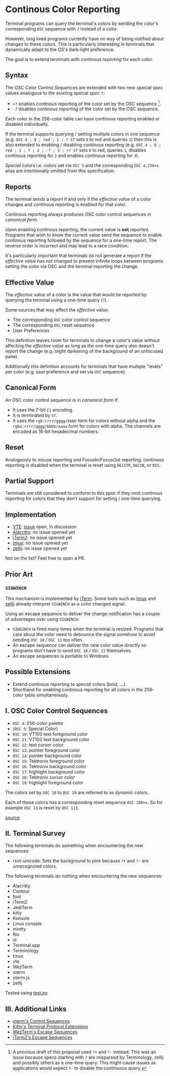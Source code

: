 # Continous Color Reporting
Terminal programs can query the terminal's colors by sending the color's corresponding `OSC` sequence with `?` instead of a color.

However, long lived programs currently have no way of being notified about changes to these colors.
This is particularly interesting in terminals that dynamically adapt to the OS's dark-light preference.

The goal is to extend terminals with *continous reporting* for each color.

## Syntax
The *OSC Color Control Sequences* are extended with two new special *spec* values analogous to the existing special *spec* `?`:

* `+?` enables continous reporting of the color set by the OSC sequence [^1]. 
* `-?` disables continous reporting of the color set by the OSC sequence.

Each color in the 256-color table can have continous reporting enabled or disabled individually.

If the terminal supports querying / setting multiple colors in one sequence (e.g. `OSC 4 ; 0 ; red ; 1 ; ? ST` sets `0` to red and queries `1`) then this is also extended to enabling / disabling continous reporting (e.g. `OSC 4 ; 0 ; red ; 1 ; ? ; 2 ; -? ; 3 ; +? ST` sets `0` to red, queries `1`, disables continous reporting for `2` and enables continous reporting for `3`).

*Special* colors i.e. colors set via `OSC 5` and the corresponding `OSC 4;256+x` alias are intentionally omitted from this specification.

## Reports
The terminal sends a report if and only if the *effective value* of a color changes and continous reporting is enabled for that color.

Continous reporting always produces OSC color control sequences in *canonical form*.

Upon enabling continous reporting, the current value is **not** reported. Programs that wish to know the current value send the sequence to enable continous reporting followed by the sequence for a one-time report. The reverse order is incorrect and may lead to a race condition.

It's particularly important that terminals do not generate a report if the *effective value* has not changed
to prevent infinite loops between programs setting the color via OSC and the terminal reporting the change.

## Effective Value
The *effective value* of a color is the value that would be reported by querying the terminal using a one-time query (`?`).

Some sources that may affect the *effective value*:
* The corresponding `OSC` color control sequence
* The corresponding `OSC` reset sequence
* User Preferences

This definition leaves room for terminals to change a color's value without affecting the *effective value* as long as the one-time query also doesn't report the change (e.g. slight darkening of the background of an unfocused pane).

Additionally this definition accounts for terminals that have multiple "levels" per color (e.g. user preference and set via `OSC` sequence).

## Canonical Form
An OSC color control sequence is in *canonical form* if:
* It uses the 7-bit `C1` encoding.
* It is terminated by `ST`.
* It uses the `rgb:rrrr/gggg/bbbb` form for colors without alpha and the `rgba:rrrr/gggg/bbbb/aaaa` form for colors with alpha. The channels are encoded as 16-bit hexadecimal numbers.

## Reset
Analogously to mouse reporting and FocusIn/FocusOut reporting, continous reporting is disabled when the terminal is reset using `DECSTR`, `DECSR`, or `RIS`.

## Partial Support
Terminals are still considered to conform to this spec if they omit continous reporting for colors that they don't support for setting / one-time querying.

## Implementation
* [VTE]: [issue][vte-issue] open, in discussion
* [Alacritty]: no issue opened yet
* [iTerm2]: no issue opened yet
* [tmux]: no issue opened yet
* [zellij]: no issue opened yet

Not on the list? Feel free to open a PR.

## Prior Art
### `SIGWINCH`
This mechanism is implemented by [iTerm][iterm-sigwinch].
Some tools such as [tmux][tmux-sigwinch] and [zellij][zellij-sigwinch] already interpret `SIGWINCH` as a color changed signal.

Using an escape sequence to deliver the change notification
has a couple of advantages over using `SIGWINCH`:

* `SIWGINCH` is fired many times when the terminal is resized.
  Programs that care about the color need to debounce the signal somehow
  to avoid sending `OSC 10` / `OSC 11` too often.
* An escape sequence can deliver the new color value
  directly so programs don't have to send `OSC 10` / `OSC 11`
  themselves.
* An escape sequences is portable to Windows.

## Possible Extensions
* Extend continous reporting to *special* colors (bold, ...).
* Shorthand for enabling continous reporting for all colors in the 256-color table simultaneously.

## Ⅰ. OSC Color Control Sequences
* `OSC 4`: 256-color palette
* (`OSC 5`: Special Color)
* `OSC 10`: VT100 text foreground color
* `OSC 11`: VT100 text background color
* `OSC 12`: text cursor color
* `OSC 13`: pointer foreground color
* `OSC 14`: pointer background color
* `OSC 15`: Tektronix foreground color
* `OSC 16`: Tektronix background color
* `OSC 17`: highlight background color
* `OSC 18`: Tektronix cursor color
* `OSC 19`: highlight foreground color

The colors set by `OSC 10` to `OSC 19` are referred to as *dynamic colors*.

Each of these colors has a corresponding reset sequence
`OSC 100+x`. So for example `OSC 13` is reset by `OSC 113`.

[source][xterm-ctrlseqs]

## Ⅱ. Terminal Survey
The following terminals do something when encountering the new sequences:
* rxvt-unicode: Sets the background to pink because `?+` and `?-` are unrecognzied colors.

The following terminals do nothing when encountering the new sequences:
* Alacritty
* Contour
* foot
* iTerm2
* JediTerm
* kitty
* Konsole
* Linux console
* mintty
* Rio
* st
* Terminal.app
* Terminology
* tmux
* vte
* WezTerm
* xterm
* xterm.js
* zellij

Tested using [test.py](./test.py).

## Ⅲ. Additional Links
* [xterm's Control Sequences][xterm-ctrlseqs]
* [Kitty's Terminal Protocol Extensions](https://sw.kovidgoyal.net/kitty/protocol-extensions/)
* [WezTerm's Escape Sequences](https://wezfurlong.org/wezterm/escape-sequences.html)
* [iTerm2's Escape Sequences](https://iterm2.com/documentation-escape-codes.html)


[^1]: A previous draft of this proposal used `?+` and `?-` instead. This was an issue
      because specs starting with `?` are misparsed by Terminology, zellij and possibly others
      as a one-time query. This might cause issues as applications would expect `?-` to disable
      the continuous query.


[VTE]: https://gitlab.gnome.org/GNOME/vte
[vte-issue]: https://gitlab.gnome.org/GNOME/vte/-/issues/2740
[Konsole]: https://invent.kde.org/utilities/konsole
[tmux]: https://github.com/tmux/tmux
[zellij]: https://github.com/zellij-org/zellij
[Alacritty]: https://github.com/alacritty/alacritty
[iTerm2]: https://gitlab.com/gnachman/iterm2/-/issues
[iterm-sigwinch]: https://gitlab.com/gnachman/iterm2/-/issues/9855
[tmux-sigwinch]: https://github.com/tmux/tmux/issues/3582
[zellij-sigwinch]: https://github.com/zellij-org/zellij/pull/1358
[xterm-ctrlseqs]: https://invisible-island.net/xterm/ctlseqs/ctlseqs.txt
